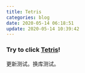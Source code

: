 ```yaml
---
title: Tetris
categories: blog
date: 2020-05-14 06:18:51
update: 2020-05-14 10:39:42
---
```

### Try to click [Tetris](./minigames/tetris.html)!
更新测试。换库测试。

